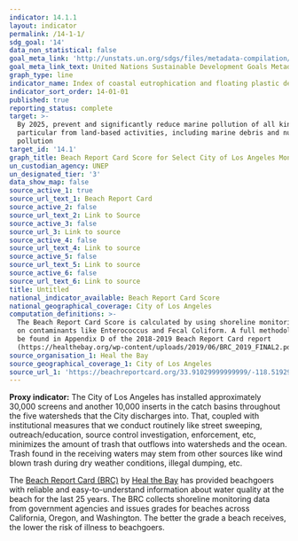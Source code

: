 ```yaml
---
indicator: 14.1.1
layout: indicator
permalink: /14-1-1/
sdg_goal: '14'
data_non_statistical: false
goal_meta_link: 'http://unstats.un.org/sdgs/files/metadata-compilation/Metadata-Goal-14.pdf'
goal_meta_link_text: United Nations Sustainable Development Goals Metadata (pdf 288kB)
graph_type: line
indicator_name: Index of coastal eutrophication and floating plastic debris density
indicator_sort_order: 14-01-01
published: true
reporting_status: complete
target: >-
  By 2025, prevent and significantly reduce marine pollution of all kinds, in
  particular from land-based activities, including marine debris and nutrient
  pollution
target_id: '14.1'
graph_title: Beach Report Card Score for Select City of Los Angeles Monitoring Stations
un_custodian_agency: UNEP
un_designated_tier: '3'
data_show_map: false
source_active_1: true
source_url_text_1: Beach Report Card
source_active_2: false
source_url_text_2: Link to Source
source_active_3: false
source_url_3: Link to source
source_active_4: false
source_url_text_4: Link to source
source_active_5: false
source_url_text_5: Link to source
source_active_6: false
source_url_text_6: Link to source
title: Untitled
national_indicator_available: Beach Report Card Score
national_geographical_coverage: City of Los Angeles
computation_definitions: >-
  The Beach Report Card Score is calculated by using shoreline monitoring data
  on contaminants like Enterococcus and Fecal Coliform. A full methodology can
  be found in Appendix D of the 2018-2019 Beach Report Card report
  (https://healthebay.org/wp-content/uploads/2019/06/BRC_2019_FINAL2.pdf).
source_organisation_1: Heal the Bay
source_geographical_coverage_1: City of Los Angeles
source_url_1: 'https://beachreportcard.org/33.91029999999999/-118.51929100000001/11'
---
```

**Proxy indicator:**
The City of Los Angeles has installed approximately 30,000 screens and another 10,000 inserts in the catch basins throughout the five watersheds that the City discharges into. That, coupled with institutional measures that we conduct routinely like street sweeping, outreach/education, source control investigation, enforcement, etc, minimizes the amount of trash that outflows into watersheds and the ocean. Trash found in the receiving waters may stem from other sources like wind blown trash during dry weather conditions, illegal dumping, etc.

The [Beach Report Card (BRC)](https://healthebay.org/wp-content/uploads/2019/06/BRC_2019_FINAL2.pdf) by [Heal the Bay](https://healthebay.org/) has provided beachgoers with reliable and easy-to-understand information about water quality at the beach for the last 25 years. The BRC collects shoreline monitoring data from government agencies and issues grades for beaches across California, Oregon, and Washington. The better the grade a beach receives, the lower the risk of illness to beachgoers.
